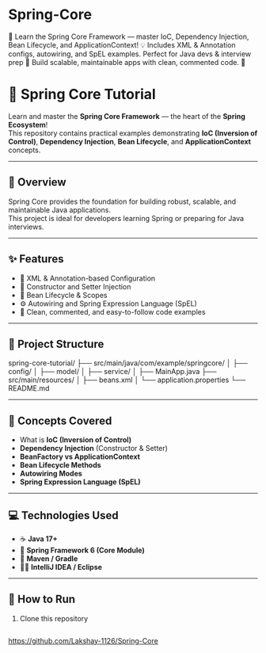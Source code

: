 # Spring-Core
🌱 Learn the Spring Core Framework — master IoC, Dependency Injection, Bean Lifecycle, and ApplicationContext! 💡 Includes XML &amp; Annotation configs, autowiring, and SpEL examples. Perfect for Java devs &amp; interview prep 🚀 Build scalable, maintainable apps with clean, commented code. 🧩

# 🌱 Spring Core Tutorial

Learn and master the **Spring Core Framework** — the heart of the **Spring Ecosystem**!  
This repository contains practical examples demonstrating **IoC (Inversion of Control)**, **Dependency Injection**, **Bean Lifecycle**, and **ApplicationContext** concepts.  

---

## 🚀 Overview

Spring Core provides the foundation for building robust, scalable, and maintainable Java applications.  
This project is ideal for developers learning Spring or preparing for Java interviews.  

---

## ✨ Features

- 🌿 XML & Annotation-based Configuration  
- 🧩 Constructor and Setter Injection  
- 🔄 Bean Lifecycle & Scopes  
- ⚙️ Autowiring and Spring Expression Language (SpEL)  
- 🧠 Clean, commented, and easy-to-follow code examples  

---

## 📂 Project Structure

spring-core-tutorial/
├── src/main/java/com/example/springcore/
│ ├── config/
│ ├── model/
│ ├── service/
│ ├── MainApp.java
├── src/main/resources/
│ ├── beans.xml
│ └── application.properties
└── README.md


---

## 🧠 Concepts Covered

- What is **IoC (Inversion of Control)**  
- **Dependency Injection** (Constructor & Setter)  
- **BeanFactory vs ApplicationContext**  
- **Bean Lifecycle Methods**  
- **Autowiring Modes**  
- **Spring Expression Language (SpEL)**  

---

## 💻 Technologies Used

- ☕ **Java 17+**  
- 🌼 **Spring Framework 6 (Core Module)**  
- 🧰 **Maven / Gradle**  
- 🧑‍💻 **IntelliJ IDEA / Eclipse**  

---

## 🧩 How to Run

1. Clone this repository  
   ```bash
https://github.com/Lakshay-1126/Spring-Core


